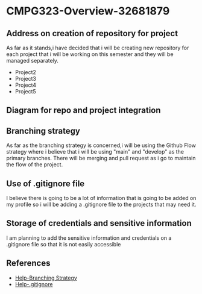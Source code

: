 # CMPG323-Overview-32681879
## Address on creation of repository for project
As far as it stands,i have decided that i will be creating new repository for each project that i will be working on this semester and they will be managed separately.
- Project2
- Project3
- Project4
- Project5
## Diagram for repo and project integration
## Branching strategy
As far as the branching strategy is concerned,i will be  using the Github Flow strategy where i believe that i will be using "main" and "develop" as the primary branches. There will be merging and pull request as i go to maintain the flow of the project.
## Use of .gitignore file
I believe there is going to be a lot of information that is going to be added on my profile so i will be adding a .gitignore file to the projects that may need it.   
## Storage of credentials and sensitive information
I am planning to add the sensitive information and credentials on a .gitignore file so that it is not easily accessible
## References
- [Help-Branching Strategy](https://www.flagship.io/git-branching-strategies/)
- [Help-.gitignore](https://www.freecodecamp.org/news/gitignore-what-is-it-and-how-to-add-to-repo/)


